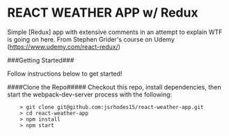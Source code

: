 # REACT WEATHER APP w/ Redux

Simple [Redux] app with extensive comments in an attempt to explain WTF is going on here.
From Stephen Grider's course on Udemy (https://www.udemy.com/react-redux/)

###Getting Started###

Follow instructions below to get started!

####Clone the Repo#####
Checkout this repo, install dependencies, then start the webpack-dev-server process with the following:

```
	> git clone git@github.com:jsrhodes15/react-weather-app.git
	> cd react-weather-app
	> npm install
	> npm start
```
